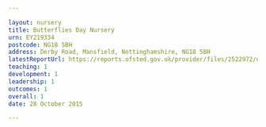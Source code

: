 ```yaml
---

layout: nursery
title: Butterflies Day Nursery
urn: EY219334
postcode: NG18 5BH
address: Derby Road, Mansfield, Nottinghamshire, NG18 5BH
latestReportUrl: https://reports.ofsted.gov.uk/provider/files/2522972/urn/EY219334.pdf
teaching: 1
development: 1
leadership: 1
outcomes: 1
overall: 1
date: 28 October 2015

---
```

